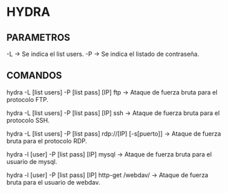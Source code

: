 # HYDRA

## PARAMETROS

\-L -> Se indica el list users. -P -> Se indica el listado de contraseña.

## COMANDOS

hydra -L \[list users] -P \[list pass] \[IP] ftp -> Ataque de fuerza bruta para el protocolo FTP.

hydra -L \[list users] -P \[list pass] \[IP] ssh -> Ataque de fuerza bruta para el protocolo SSH.

hydra -L \[list users] -P \[list pass] rdp://\[IP] \[-s\[puerto]] -> Ataque de fuerza bruta para el protocolo RDP.

hydra -l \[user] -P \[list pass] \[IP] mysql -> Ataque de fuerza bruta para el usuario de mysql.

hydra -l \[user] -P \[list pass] \[IP] http-get /webdav/ -> Ataque de fuerza bruta para el usuario de webdav.

